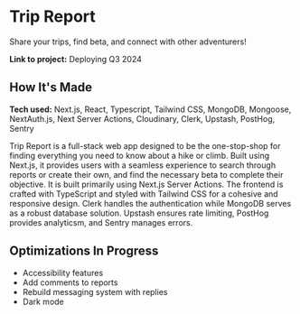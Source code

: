 # Trip Report

Share your trips, find beta, and connect with other adventurers!

**Link to project:** Deploying Q3 2024

## How It's Made

**Tech used:** Next.js, React, Typescript, Tailwind CSS, MongoDB, Mongoose, NextAuth.js, Next Server Actions, Cloudinary, Clerk, Upstash, PostHog, Sentry

Trip Report is a full-stack web app designed to be the one-stop-shop for finding everything you need to know about a hike or climb. Built using Next.js, it provides users with a seamless experience to search through reports or create their own, and find the necessary beta to complete their objective. It is built primarily using Next.js Server Actions. The frontend is crafted with TypeScript and styled with Tailwind CSS for a cohesive and responsive design. Clerk handles the authentication while MongoDB serves as a robust database solution. Upstash ensures rate limiting, PostHog provides analyticsm, and Sentry manages errors.

## Optimizations In Progress

- Accessibility features
- Add comments to reports
- Rebuild messaging system with replies
- Dark mode
